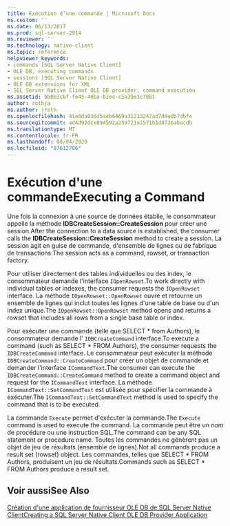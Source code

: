 ```yaml
---
title: Exécution d’une commande | Microsoft Docs
ms.custom: ''
ms.date: 06/13/2017
ms.prod: sql-server-2014
ms.reviewer: ''
ms.technology: native-client
ms.topic: reference
helpviewer_keywords:
- commands [SQL Server Native Client]
- OLE DB, executing commands
- sessions [SQL Server Native Client]
- OLE DB extensions for XML
- SQL Server Native Client OLE DB provider, command execution
ms.assetid: bb0b3cbf-fe45-46ba-b2ec-c5a39e3c7081
author: rothja
ms.author: jroth
ms.openlocfilehash: 41e8da036d5a4b6469a31213247ad7d4edb7dbfe
ms.sourcegitcommit: ad4d92dce894592a259721a1571b1d8736abacdb
ms.translationtype: MT
ms.contentlocale: fr-FR
ms.lasthandoff: 08/04/2020
ms.locfileid: "87612786"
---
```

# <a name="executing-a-command"></a><span data-ttu-id="f45f4-102">Exécution d'une commande</span><span class="sxs-lookup"><span data-stu-id="f45f4-102">Executing a Command</span></span>
  <span data-ttu-id="f45f4-103">Une fois la connexion à une source de données établie, le consommateur appelle la méthode **IDBCreateSession::CreateSession** pour créer une session.</span><span class="sxs-lookup"><span data-stu-id="f45f4-103">After the connection to a data source is established, the consumer calls the **IDBCreateSession::CreateSession** method to create a session.</span></span> <span data-ttu-id="f45f4-104">La session agit en guise de commande, d'ensemble de lignes ou de fabrique de transactions.</span><span class="sxs-lookup"><span data-stu-id="f45f4-104">The session acts as a command, rowset, or transaction factory.</span></span>  
  
 <span data-ttu-id="f45f4-105">Pour utiliser directement des tables individuelles ou des index, le consommateur demande l'interface `IOpenRowset`.</span><span class="sxs-lookup"><span data-stu-id="f45f4-105">To work directly with individual tables or indexes, the consumer requests the `IOpenRowset` interface.</span></span> <span data-ttu-id="f45f4-106">La méthode `IOpenRowset::OpenRowset` ouvre et retourne un ensemble de lignes qui inclut toutes les lignes d'une table de base ou d'un index unique.</span><span class="sxs-lookup"><span data-stu-id="f45f4-106">The `IOpenRowset::OpenRowset` method opens and returns a rowset that includes all rows from a single base table or index.</span></span>  
  
 <span data-ttu-id="f45f4-107">Pour exécuter une commande (telle que SELECT \* from Authors), le consommateur demande l' `IDBCreateCommand` interface.</span><span class="sxs-lookup"><span data-stu-id="f45f4-107">To execute a command (such as SELECT \* FROM Authors), the consumer requests the `IDBCreateCommand` interface.</span></span> <span data-ttu-id="f45f4-108">Le consommateur peut exécuter la méthode `IDBCreateCommand::CreateCommand` pour créer un objet de commande et demander l'interface `ICommandText`.</span><span class="sxs-lookup"><span data-stu-id="f45f4-108">The consumer can execute the `IDBCreateCommand::CreateCommand` method to create a command object and request for the `ICommandText` interface.</span></span> <span data-ttu-id="f45f4-109">La méthode `ICommandText::SetCommandText` est utilisée pour spécifier la commande à exécuter.</span><span class="sxs-lookup"><span data-stu-id="f45f4-109">The `ICommandText::SetCommandText` method is used to specify the command that is to be executed.</span></span>  
  
 <span data-ttu-id="f45f4-110">La commande `Execute` permet d'exécuter la commande.</span><span class="sxs-lookup"><span data-stu-id="f45f4-110">The `Execute` command is used to execute the command.</span></span> <span data-ttu-id="f45f4-111">La commande peut être un nom de procédure ou une instruction SQL.</span><span class="sxs-lookup"><span data-stu-id="f45f4-111">The command can be any SQL statement or procedure name.</span></span> <span data-ttu-id="f45f4-112">Toutes les commandes ne génèrent pas un objet de jeu de résultats (ensemble de lignes).</span><span class="sxs-lookup"><span data-stu-id="f45f4-112">Not all commands produce a result set (rowset) object.</span></span> <span data-ttu-id="f45f4-113">Les commandes, telles que SELECT \* FROM Authors, produisent un jeu de résultats.</span><span class="sxs-lookup"><span data-stu-id="f45f4-113">Commands such as SELECT \* FROM Authors produce a result set.</span></span>  
  
## <a name="see-also"></a><span data-ttu-id="f45f4-114">Voir aussi</span><span class="sxs-lookup"><span data-stu-id="f45f4-114">See Also</span></span>  
 [<span data-ttu-id="f45f4-115">Création d'une application de fournisseur OLE DB de SQL Server Native Client</span><span class="sxs-lookup"><span data-stu-id="f45f4-115">Creating a SQL Server Native Client OLE DB Provider Application</span></span>](creating-a-sql-server-native-client-ole-db-provider-application.md)  
  
  
